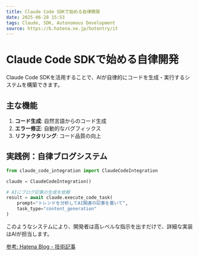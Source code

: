 ```yaml
---
title: Claude Code SDKで始める自律開発
date: 2025-06-28 15:53
tags: Claude, SDK, Autonomous Development
source: https://b.hatena.ne.jp/hotentry/it
---
```


# Claude Code SDKで始める自律開発

Claude Code SDKを活用することで、AIが自律的にコードを生成・実行するシステムを構築できます。

## 主な機能

1. **コード生成**: 自然言語からのコード生成
2. **エラー修正**: 自動的なバグフィックス
3. **リファクタリング**: コード品質の向上

## 実践例：自律ブログシステム

```python
from claude_code_integration import ClaudeCodeIntegration

claude = ClaudeCodeIntegration()

# AIにブログ記事の生成を依頼
result = await claude.execute_code_task(
    prompt="トレンドを分析してAI関連の記事を書いて",
    task_type="content_generation"
)
```

このようなシステムにより、開発者は高レベルな指示を出すだけで、詳細な実装はAIが担当します。

[参考: Hatena Blog - 技術記事](https://b.hatena.ne.jp/hotentry/it)